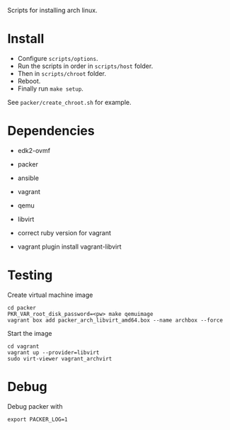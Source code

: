 Scripts for installing arch linux.

# Install

* Configure `scripts/options`.
* Run the scripts in order in `scripts/host` folder.
* Then in `scripts/chroot` folder.
* Reboot.
* Finally run `make setup`.

See `packer/create_chroot.sh` for example.

# Dependencies

* edk2-ovmf
* packer
* ansible
* vagrant
* qemu
* libvirt
* correct ruby version for vagrant

* vagrant plugin install vagrant-libvirt

# Testing

Create virtual machine image
```
cd packer
PKR_VAR_root_disk_password=<pw> make qemuimage
vagrant box add packer_arch_libvirt_amd64.box --name archbox --force
```

Start the image
```
cd vagrant
vagrant up --provider=libvirt
sudo virt-viewer vagrant_archvirt
```

# Debug

Debug packer with
```
export PACKER_LOG=1
```
